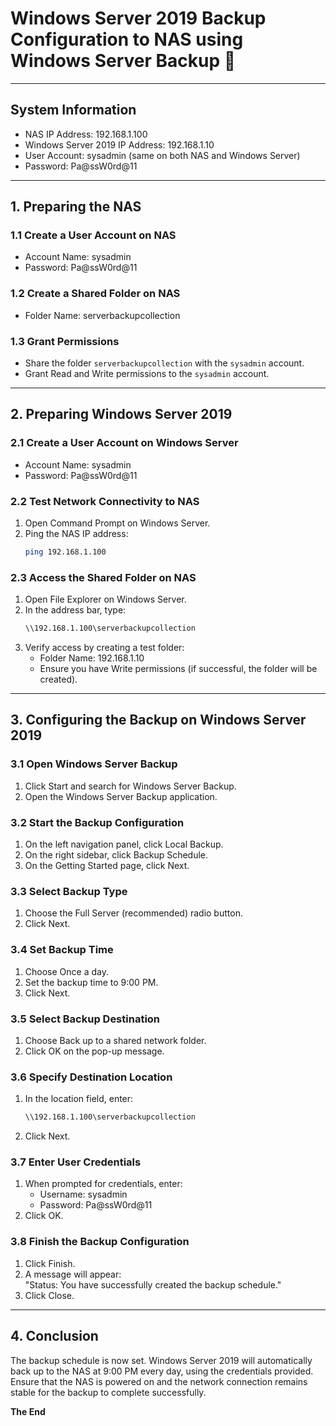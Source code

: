 # Windows Server 2019 Backup Configuration to NAS using Windows Server Backup 🚀
---

## System Information

- NAS IP Address: 192.168.1.100
- Windows Server 2019 IP Address: 192.168.1.10
- User Account: sysadmin (same on both NAS and Windows Server)
- Password: Pa@ssW0rd@11

---

## 1. Preparing the NAS

### 1.1 Create a User Account on NAS
- Account Name: sysadmin
- Password: Pa@ssW0rd@11

### 1.2 Create a Shared Folder on NAS
- Folder Name: serverbackupcollection

### 1.3 Grant Permissions
- Share the folder `serverbackupcollection` with the `sysadmin` account.
- Grant Read and Write permissions to the `sysadmin` account.

---

## 2. Preparing Windows Server 2019

### 2.1 Create a User Account on Windows Server
- Account Name: sysadmin
- Password: Pa@ssW0rd@11

### 2.2 Test Network Connectivity to NAS
1. Open Command Prompt on Windows Server.
2. Ping the NAS IP address:
   ```bash
   ping 192.168.1.100
   ```

### 2.3 Access the Shared Folder on NAS
1. Open File Explorer on Windows Server.
2. In the address bar, type:
   ```bash
   \\192.168.1.100\serverbackupcollection
   ```
3. Verify access by creating a test folder:
   - Folder Name: 192.168.1.10
   - Ensure you have Write permissions (if successful, the folder will be created).

---

## 3. Configuring the Backup on Windows Server 2019

### 3.1 Open Windows Server Backup
1. Click Start and search for Windows Server Backup.
2. Open the Windows Server Backup application.

### 3.2 Start the Backup Configuration
1. On the left navigation panel, click Local Backup.
2. On the right sidebar, click Backup Schedule.
3. On the Getting Started page, click Next.

### 3.3 Select Backup Type
1. Choose the Full Server (recommended) radio button.
2. Click Next.

### 3.4 Set Backup Time
1. Choose Once a day.
2. Set the backup time to 9:00 PM.
3. Click Next.

### 3.5 Select Backup Destination
1. Choose Back up to a shared network folder.
2. Click OK on the pop-up message.

### 3.6 Specify Destination Location
1. In the location field, enter:
   ```bash
   \\192.168.1.100\serverbackupcollection
   ```
2. Click Next.

### 3.7 Enter User Credentials
1. When prompted for credentials, enter:
   - Username: sysadmin
   - Password: Pa@ssW0rd@11
2. Click OK.

### 3.8 Finish the Backup Configuration
1. Click Finish.
2. A message will appear:  
   "Status: You have successfully created the backup schedule."
3. Click Close.

---

## 4. Conclusion

The backup schedule is now set. Windows Server 2019 will automatically back up to the NAS at 9:00 PM every day, using the credentials provided. Ensure that the NAS is powered on and the network connection remains stable for the backup to complete successfully.

  **The End**
